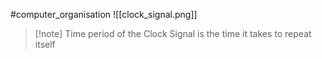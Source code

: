 #computer_organisation 
![[clock_signal.png]]

>[!note] Time period of the Clock Signal is the time it takes to repeat itself